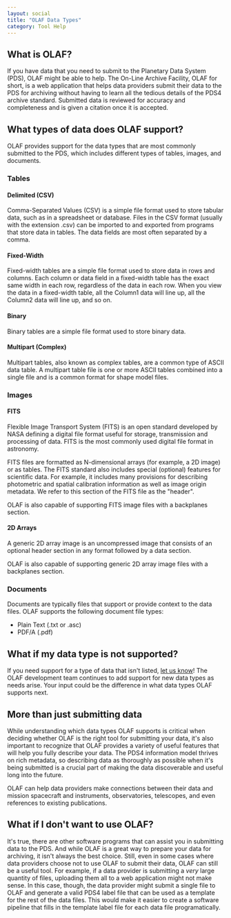 ```yaml
---
layout: social
title: "OLAF Data Types"
category: Tool Help
---
```


## What is OLAF?

If you have data that you need to submit to the Planetary Data System (PDS), OLAF might be able to help. The On-Line Archive Facility, OLAF for short, is a web application that helps data providers submit their data to the PDS for archiving without having to learn all the tedious details of the PDS4 archive standard. Submitted data is reviewed for accuracy and completeness and is given a citation once it is accepted.

## What types of data does OLAF support?

OLAF provides support for the data types that are most commonly submitted to the PDS, which includes different types of tables, images, and documents. 

### Tables

#### Delimited (CSV)

Comma-Separated Values (CSV) is a simple file format used to store tabular data, such as in a spreadsheet or database. Files in the CSV format (usually with the extension .csv) can be imported to and exported from programs that store data in tables. The data fields are most often separated by a comma.

#### Fixed-Width

Fixed-width tables are a simple file format used to store data in rows and columns. Each column or data field in a fixed-width table has the exact same width in each row, regardless of the data in each row. When you view the data in a fixed-width table, all the Column1 data will line up, all the Column2 data will line up, and so on.

#### Binary

Binary tables are a simple file format used to store binary data.

#### Multipart (Complex)

Multipart tables, also known as complex tables, are a common type of ASCII data table. A multipart table file is one or more ASCII tables combined into a single file and is a common format for shape model files.

### Images

#### FITS

Flexible Image Transport System (FITS) is an open standard developed by NASA defining a digital file format useful for storage, transmission and processing of data. FITS is the most commonly used digital file format in astronomy.

FITS files are formatted as N-dimensional arrays (for example, a 2D image) or as tables. The FITS standard also includes special (optional) features for scientific data. For example, it includes many provisions for describing photometric and spatial calibration information as well as image origin metadata. We refer to this section of the FITS file as the "header".

OLAF is also capable of supporting FITS image files with a backplanes section.

#### 2D Arrays

A generic 2D array image is an uncompressed image that consists of an optional header section in any format followed by a data section.

OLAF is also capable of supporting generic 2D array image files with a backplanes section.

### Documents

Documents are typically files that support or provide context to the data files. OLAF supports the following document file types:

- Plain Text (.txt or .asc)
- PDF/A (.pdf)

## What if my data type is not supported?

If you need support for a type of data that isn't listed, [let us know](mailto:olaf@psi.edu)! The OLAF development team continues to add support for new data types as needs arise. Your input could be the difference in what data types OLAF supports next.

## More than just submitting data

While understanding which data types OLAF supports is critical when deciding whether OLAF is the right tool for submitting your data, it's also important to recognize that OLAF provides a variety of useful features that will help you fully describe your data. The PDS4 information model thrives on rich metadata, so describing data as thoroughly as possible when it's being submitted is a crucial part of making the data discoverable and useful long into the future.

OLAF can help data providers make connections between their data and mission spacecraft and instruments, observatories, telescopes, and even references to existing publications.

## What if I don't want to use OLAF?

It's true, there are other software programs that can assist you in submitting data to the PDS. And while OLAF is a great way to prepare your data for archiving, it isn't always the best choice. Still, even in some cases where data providers choose not to use OLAF to submit their data, OLAF can still be a useful tool. For example, if a data provider is submitting a *very* large quantity of files, uploading them all to a web application might not make sense. In this case, though, the data provider might submit a single file to OLAF and generate a valid PDS4 label file that can be used as a template for the rest of the data files. This would make it easier to create a software pipeline that fills in the template label file for each data file programatically.
